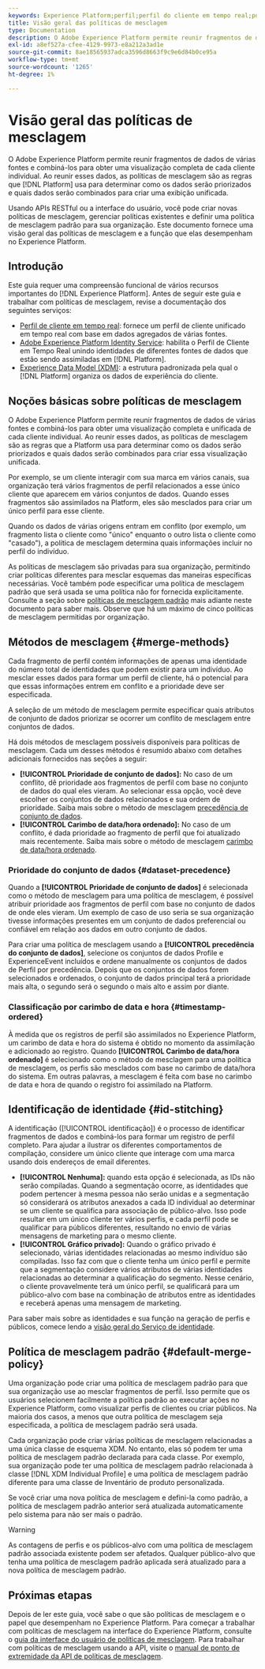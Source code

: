 ```yaml
---
keywords: Experience Platform;perfil;perfil do cliente em tempo real;políticas de mesclagem;interface do usuário;carimbo de data/hora ordenado;precedência do conjunto de dados
title: Visão geral das políticas de mesclagem
type: Documentation
description: O Adobe Experience Platform permite reunir fragmentos de dados de várias fontes e combiná-los para obter uma visualização completa de seus clientes individuais. Ao reunir esses dados, as políticas de mesclagem são as regras que a Platform usa para determinar como os dados serão priorizados e quais dados serão combinados para criar a visualização unificada.
exl-id: a8ef527a-cfee-4129-9973-e8a212a3ad1e
source-git-commit: 8ae18565937adca3596d8663f9c9e6d84b0ce95a
workflow-type: tm+mt
source-wordcount: '1265'
ht-degree: 1%

---
```


# Visão geral das políticas de mesclagem

O Adobe Experience Platform permite reunir fragmentos de dados de várias fontes e combiná-los para obter uma visualização completa de cada cliente individual. Ao reunir esses dados, as políticas de mesclagem são as regras que [!DNL Platform] usa para determinar como os dados serão priorizados e quais dados serão combinados para criar uma exibição unificada.

Usando APIs RESTful ou a interface do usuário, você pode criar novas políticas de mesclagem, gerenciar políticas existentes e definir uma política de mesclagem padrão para sua organização. Este documento fornece uma visão geral das políticas de mesclagem e a função que elas desempenham no Experience Platform.

## Introdução

Este guia requer uma compreensão funcional de vários recursos importantes do [!DNL Experience Platform]. Antes de seguir este guia e trabalhar com políticas de mesclagem, revise a documentação dos seguintes serviços:

* [Perfil de cliente em tempo real](../home.md): fornece um perfil de cliente unificado em tempo real com base em dados agregados de várias fontes.
* [Adobe Experience Platform Identity Service](../../identity-service/home.md): habilita o Perfil de Cliente em Tempo Real unindo identidades de diferentes fontes de dados que estão sendo assimiladas em [!DNL Platform].
* [Experience Data Model (XDM)](../../xdm/home.md): a estrutura padronizada pela qual o [!DNL Platform] organiza os dados de experiência do cliente.

## Noções básicas sobre políticas de mesclagem

O Adobe Experience Platform permite reunir fragmentos de dados de várias fontes e combiná-los para obter uma visualização completa e unificada de cada cliente individual. Ao reunir esses dados, as políticas de mesclagem são as regras que a Platform usa para determinar como os dados serão priorizados e quais dados serão combinados para criar essa visualização unificada.

Por exemplo, se um cliente interagir com sua marca em vários canais, sua organização terá vários fragmentos de perfil relacionados a esse único cliente que aparecem em vários conjuntos de dados. Quando esses fragmentos são assimilados na Platform, eles são mesclados para criar um único perfil para esse cliente.

Quando os dados de várias origens entram em conflito (por exemplo, um fragmento lista o cliente como &quot;único&quot; enquanto o outro lista o cliente como &quot;casado&quot;), a política de mesclagem determina quais informações incluir no perfil do indivíduo.

As políticas de mesclagem são privadas para sua organização, permitindo criar políticas diferentes para mesclar esquemas das maneiras específicas necessárias. Você também pode especificar uma política de mesclagem padrão que será usada se uma política não for fornecida explicitamente. Consulte a seção sobre [políticas de mesclagem padrão](#default-merge-policy) mais adiante neste documento para saber mais. Observe que há um máximo de cinco políticas de mesclagem permitidas por organização.

## Métodos de mesclagem {#merge-methods}

Cada fragmento de perfil contém informações de apenas uma identidade do número total de identidades que podem existir para um indivíduo. Ao mesclar esses dados para formar um perfil de cliente, há o potencial para que essas informações entrem em conflito e a prioridade deve ser especificada.

A seleção de um método de mesclagem permite especificar quais atributos de conjunto de dados priorizar se ocorrer um conflito de mesclagem entre conjuntos de dados.

Há dois métodos de mesclagem possíveis disponíveis para políticas de mesclagem. Cada um desses métodos é resumido abaixo com detalhes adicionais fornecidos nas seções a seguir:

* **[!UICONTROL Prioridade de conjunto de dados]:** No caso de um conflito, dê prioridade aos fragmentos de perfil com base no conjunto de dados do qual eles vieram. Ao selecionar essa opção, você deve escolher os conjuntos de dados relacionados e sua ordem de prioridade. Saiba mais sobre o método de mesclagem [precedência de conjunto de dados](#dataset-precedence).
* **[!UICONTROL Carimbo de data/hora ordenado]:** No caso de um conflito, é dada prioridade ao fragmento de perfil que foi atualizado mais recentemente. Saiba mais sobre o método de mesclagem [carimbo de data/hora ordenado](#timestamp-ordered).

### Prioridade do conjunto de dados {#dataset-precedence}

Quando a **[!UICONTROL Prioridade de conjunto de dados]** é selecionada como o método de mesclagem para uma política de mesclagem, é possível atribuir prioridade aos fragmentos de perfil com base no conjunto de dados de onde eles vieram. Um exemplo de caso de uso seria se sua organização tivesse informações presentes em um conjunto de dados preferencial ou confiável em relação aos dados em outro conjunto de dados.

Para criar uma política de mesclagem usando a **[!UICONTROL precedência do conjunto de dados]**, selecione os conjuntos de dados Profile e ExperienceEvent incluídos e ordene manualmente os conjuntos de dados de Perfil por precedência. Depois que os conjuntos de dados forem selecionados e ordenados, o conjunto de dados principal terá a prioridade mais alta, o segundo será o segundo o mais alto e assim por diante.

### Classificação por carimbo de data e hora {#timestamp-ordered}

À medida que os registros de perfil são assimilados no Experience Platform, um carimbo de data e hora do sistema é obtido no momento da assimilação e adicionado ao registro. Quando **[!UICONTROL Carimbo de data/hora ordenado]** é selecionado como o método de mesclagem para uma política de mesclagem, os perfis são mesclados com base no carimbo de data/hora do sistema. Em outras palavras, a mesclagem é feita com base no carimbo de data e hora de quando o registro foi assimilado na Platform.

## Identificação de identidade {#id-stitching}

A identificação ([!UICONTROL identificação]) é o processo de identificar fragmentos de dados e combiná-los para formar um registro de perfil completo. Para ajudar a ilustrar os diferentes comportamentos de compilação, considere um único cliente que interage com uma marca usando dois endereços de email diferentes.

* **[!UICONTROL Nenhuma]:** quando esta opção é selecionada, as IDs não serão compiladas. Quando a segmentação ocorre, as identidades que podem pertencer à mesma pessoa não serão unidas e a segmentação só considerará os atributos anexados a cada ID individual ao determinar se um cliente se qualifica para associação de público-alvo. Isso pode resultar em um único cliente ter vários perfis, e cada perfil pode se qualificar para públicos diferentes, resultando no envio de várias mensagens de marketing para o mesmo cliente.
* **[!UICONTROL Gráfico privado]:** Quando o gráfico privado é selecionado, várias identidades relacionadas ao mesmo indivíduo são compiladas. Isso faz com que o cliente tenha um único perfil e permite que a segmentação considere vários atributos de várias identidades relacionadas ao determinar a qualificação do segmento. Nesse cenário, o cliente provavelmente terá um único perfil, se qualificará para um público-alvo com base na combinação de atributos entre as identidades e receberá apenas uma mensagem de marketing.

Para saber mais sobre as identidades e sua função na geração de perfis e públicos, comece lendo a [visão geral do Serviço de identidade](../../identity-service/home.md).

## Política de mesclagem padrão {#default-merge-policy}

Uma organização pode criar uma política de mesclagem padrão para que sua organização use ao mesclar fragmentos de perfil. Isso permite que os usuários selecionem facilmente a política padrão ao executar ações no Experience Platform, como visualizar perfis de clientes ou criar públicos. Na maioria dos casos, a menos que outra política de mesclagem seja especificada, a política de mesclagem padrão será usada.

Cada organização pode criar várias políticas de mesclagem relacionadas a uma única classe de esquema XDM. No entanto, elas só podem ter uma política de mesclagem padrão declarada para cada classe. Por exemplo, sua organização pode ter uma política de mesclagem padrão relacionada à classe [!DNL XDM Individual Profile] e uma política de mesclagem padrão diferente para uma classe de Inventário de produto personalizada.

Se você criar uma nova política de mesclagem e defini-la como padrão, a política de mesclagem padrão anterior será atualizada automaticamente pelo sistema para não ser mais o padrão.

>[!WARNING]
>
>As contagens de perfis e os públicos-alvo com uma política de mesclagem padrão associada existente podem ser afetados. Qualquer público-alvo que tenha uma política de mesclagem padrão aplicada será atualizado para a nova política de mesclagem padrão.

## Próximas etapas

Depois de ler este guia, você sabe o que são políticas de mesclagem e o papel que desempenham no Experience Platform. Para começar a trabalhar com políticas de mesclagem na interface do Experience Platform, consulte o [guia da interface do usuário de políticas de mesclagem](ui-guide.md). Para trabalhar com políticas de mesclagem usando a API, visite o [manual de ponto de extremidade da API de políticas de mesclagem](../api/merge-policies.md).
